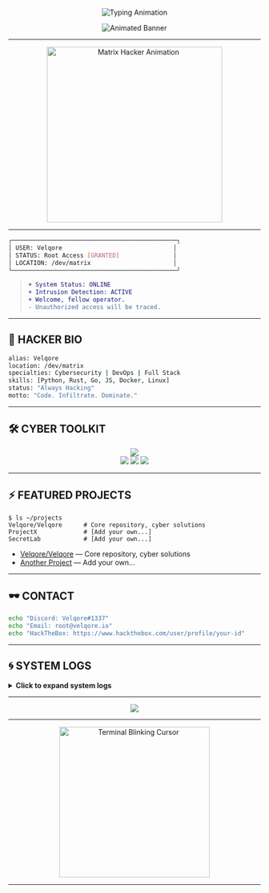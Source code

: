 <!--
 ██████╗ ███████╗██╗     ██╗██████╗  ██████╗ ███████╗
██╔═══██╗██╔════╝██║     ██║██╔══██╗██╔═══██╗██╔════╝
██║   ██║█████╗  ██║     ██║██████╔╝██║   ██║███████╗
██║   ██║██╔══╝  ██║     ██║██╔══██╗██║   ██║╚════██║
╚██████╔╝███████╗███████╗██║██████╔╝╚██████╔╝███████║
 ╚═════╝ ╚══════╝╚══════╝╚═╝╚═════╝  ╚═════╝ ╚══════╝
-->

<p align="center">
  <img src="https://readme-typing-svg.demolab.com?font=Fira+Code&weight=900&pause=1000&color=00FF41&center=true&vCenter=true&width=420&lines=ACCESS+GRANTED...;Welcome+to+Velqore's+Cyber+Lair;Elite+Hacker+Profile+Activated" alt="Typing Animation" />
</p>

<p align="center">
  <img src="https://capsule-render.vercel.app/api?type=rect&text=VELQORE;Elite%20Hacker;Root%20Access%20Granted&fontAlign=50&fontSize=40&color=0d1117&fontColor=00FF41&height=120&stroke=00FF41" alt="Animated Banner"/>
</p>

---

<div align="center">
  
  <img src="https://media.giphy.com/media/hq3kOk1bRybR5w7A6m/giphy.gif" width="350" alt="Matrix Hacker Animation"/>

</div>

---

```sh
┌──────────────────────────────────────────────┐
│ USER: Velqore                               │
│ STATUS: Root Access [GRANTED]               │
│ LOCATION: /dev/matrix                       │
└──────────────────────────────────────────────┘
```
> ```diff
> + System Status: ONLINE
> + Intrusion Detection: ACTIVE
> + Welcome, fellow operator.
> - Unauthorized access will be traced.
> ```

---

## 🦾 HACKER BIO

```bash
alias: Velqore
location: /dev/matrix
specialties: Cybersecurity | DevOps | Full Stack
skills: [Python, Rust, Go, JS, Docker, Linux]
status: "Always Hacking"
motto: "Code. Infiltrate. Dominate."
```

---

## 🛠️ CYBER TOOLKIT

<div align="center">
  <img src="https://skillicons.dev/icons?i=python,rust,go,js,docker,linux,git,github,vim,aws" />
</div>

<div align="center">
  <img src="https://img.shields.io/badge/Hacker-00FF41?style=for-the-badge&logo=hackthebox&logoColor=black"/>
  <img src="https://img.shields.io/badge/Root_Access-00FF41?style=for-the-badge&logo=gnubash&logoColor=black"/>
  <img src="https://img.shields.io/badge/Linux-00FF41?style=for-the-badge&logo=linux&logoColor=black"/>
</div>

---

## ⚡ FEATURED PROJECTS

```console
$ ls ~/projects
Velqore/Velqore      # Core repository, cyber solutions
ProjectX             # [Add your own...]
SecretLab            # [Add your own...]
```
- [Velqore/Velqore](https://github.com/Velqore/Velqore) — Core repository, cyber solutions
- [Another Project](#) — Add your own...

---

## 🕶️ CONTACT

```bash
echo "Discord: Velqore#1337"
echo "Email: root@velqore.io"
echo "HackTheBox: https://www.hackthebox.com/user/profile/your-id"
```

---

## 🌀 SYSTEM LOGS

<details>
  <summary><b>Click to expand system logs</b></summary>

  ```log
  [2025-07-31 06:30:04] :: Boot sequence initiated
  [2025-07-31 06:30:05] :: Modules online
  [2025-07-31 06:30:06] :: Welcome, Velqore
  [2025-07-31 06:30:07] :: Intrusion detected: curiosity mode enabled
  ```
</details>

---

<p align="center">
  <img src="https://capsule-render.vercel.app/api?type=rect&text=ELITE%20HACKER%20MODE%20ENGAGED&fontAlign=50&fontSize=30&color=0d1117&fontColor=00FF41&height=80&stroke=00FF41"/>
</p>

---

<div align="center">
  <img src="https://media.giphy.com/media/l0MYt5jPR6QX5pnqM/giphy.gif" width="300" alt="Terminal Blinking Cursor"/>
</div>

---

<!--
🟩 TIPS:
- Add more GIFs, SVGs, shields for extra flair.
- Update links and skills as needed.
- Use black/dark backgrounds, neon green accents.
- Make it mysterious, make it you!
-->
